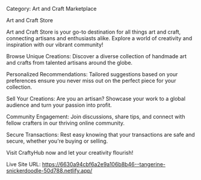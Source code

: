 Category: Art and Craft Marketplace

Art and Craft Store

Art and Craft Store is your go-to destination for all things art and craft, connecting artisans and enthusiasts alike. Explore a world of creativity and inspiration with our vibrant community!


Browse Unique Creations: Discover a diverse collection of handmade art and crafts from talented artisans around the globe.

Personalized Recommendations: Tailored suggestions based on your preferences ensure you never miss out on the perfect piece for your collection.

Sell Your Creations: Are you an artisan? Showcase your work to a global audience and turn your passion into profit.

Community Engagement: Join discussions, share tips, and connect with fellow crafters in our thriving online community.

Secure Transactions: Rest easy knowing that your transactions are safe and secure, whether you're buying or selling.

Visit CraftyHub now and let your creativity flourish!


Live Site URL: https://6630a94cbf6a2e9a106b8b46--tangerine-snickerdoodle-50d788.netlify.app/
